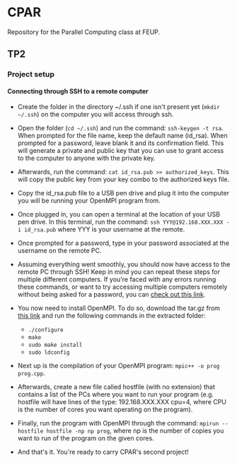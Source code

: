 # CPAR
Repository for the Parallel Computing class at FEUP.

## TP2

### Project setup 

#### Connecting through SSH to a remote computer

* Create the folder in the directory ~/.ssh if one isn't present yet (```mkdir ~/.ssh```) on the computer you will access through ssh.

* Open the folder (```cd ~/.ssh```) and run the command: ```ssh-keygen -t rsa```. When prompted for the file name, keep the default name (id_rsa). When prompted for a password, leave blank it and its confirmation field. This will generate a private and public key that you can use to grant access to the computer to anyone with the private key.

* Afterwards, run the command: ```cat id_rsa.pub >> authorized_keys```. This will copy the public key from your key combo to the authorized keys file.

* Copy the id_rsa.pub file to a USB pen drive and plug it into the computer you will be running your OpenMPI program from.

* Once plugged in, you can open a terminal at the location of your USB pen drive. In this terminal, run the command: ```ssh YYY@192.168.XXX.XXX -i id_rsa.pub``` where YYY is your username at the remote.

* Once prompted for a password, type in your password associated at the username on the remote PC.

* Assuming everything went smoothly, you should now have access to the remote PC through SSH! Keep in mind you can repeat these steps for multiple different computers. If you're faced with any errors running these commands, or want to try accessing multiple computers remotely without being asked for a password, you can [check out this link](https://www.open-mpi.org/faq/?category=rsh#ssh-keys).

* You now need to install OpenMPI. To do so, download the tar.gz from [this link](https://www.open-mpi.org/software/ompi/v2.1/) and run the following commands in the extracted folder:
    * ```./configure```
    * ```make```
    * ```sudo make install```
    * ```sudo ldconfig```

* Next up is the compilation of your OpenMPI program: ```mpic++ -o prog prog.cpp```.

* Afterwards, create a new file called hostfile (with no extension) that contains a list of the PCs where you want to run your program (e.g. hostfile will have lines of the type: 192.168.XXX.XXX cpu=4, where CPU is the number of cores you want operating on the program).

* Finally, run the program with OpenMPI through the command: ```mpirun --hostfile hostfile -np np prog```, where np is the number of copies you want to run of the program on the given cores.

* And that's it. You're ready to carry CPAR's second project!
